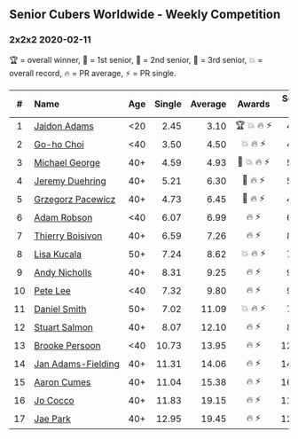## Senior Cubers Worldwide - Weekly Competition
### 2x2x2 2020-02-11

🏆 = overall winner, 🥇 = 1st senior, 🥈 = 2nd senior, 🥉 = 3rd senior, 💥 = overall record, 🔥 = PR average, ⚡ = PR single.

| # | Name | Age | Single | Average | Awards | Solve 1 | Solve 2 | Solve 3 | Solve 4 | Solve 5 | Video |
| :--: | :-- | :--: | --: | --: | :--: | --: | --: | --: | --: | --: | :-- |
| 1 | [<span style="white-space: nowrap">Jaidon Adams</span>](../../persons/jaidon_adams/222.md) | <20 | 2.45 | 3.10 | <span style="white-space: nowrap">🏆 💥 🔥 ⚡</span> | 4.08 | 3.65 | 2.74 | 2.91 | 2.45 | [Link](https://www.facebook.com/events/176704156956327/permalink/180633799896696/) |
| 2 | [<span style="white-space: nowrap">Go-ho Choi</span>](../../persons/go_ho_choi/222.md) | <40 | 3.50 | 4.50 | <span style="white-space: nowrap">💥 🔥 ⚡</span> | 4.46 | 6.11 | 3.91 | 5.14 | 3.50 | [Link](https://www.facebook.com/events/176704156956327/permalink/178287783464631/) |
| 3 | [<span style="white-space: nowrap">Michael George</span>](../../persons/michael_george/222.md) | 40+ | 4.59 | 4.93 | <span style="white-space: nowrap">🥇 💥 🔥 ⚡</span> | 5.07 | 4.59 | 7.67 | 4.98 | 4.74 | [Link](https://www.facebook.com/events/176704156956327/permalink/178424350117641/) |
| 4 | [<span style="white-space: nowrap">Jeremy Duehring</span>](../../persons/jeremy_duehring/222.md) | 40+ | 5.21 | 6.30 | <span style="white-space: nowrap">🥈 🔥 ⚡</span> | 5.21 | 5.95 | 6.24 | 6.70 | 9.06 | [Link](https://www.facebook.com/events/176704156956327/permalink/177381356888607/) |
| 5 | [<span style="white-space: nowrap">Grzegorz Pacewicz</span>](../../persons/grzegorz_pacewicz/222.md) | 40+ | 4.73 | 6.45 | <span style="white-space: nowrap">🥉 🔥 ⚡</span> | 4.73 | 8.03 | 6.45 | 7.05 | 5.86 | |
| 6 | [<span style="white-space: nowrap">Adam Robson</span>](../../persons/adam_robson/222.md) | <40 | 6.07 | 6.99 | <span style="white-space: nowrap">🔥 ⚡</span> | 6.75 | 12.13 | 7.34 | 6.87 | 6.07 | [Link](https://www.facebook.com/events/176704156956327/permalink/178953400064736/) |
| 7 | [<span style="white-space: nowrap">Thierry Boisivon</span>](../../persons/thierry_boisivon/222.md) | 40+ | 6.59 | 7.26 | <span style="white-space: nowrap">🔥 ⚡</span> | 8.97 | 6.59 | 8.13 | 6.94 | 6.71 | [Link](https://www.facebook.com/events/176704156956327/permalink/181037429856333/) |
| 8 | [<span style="white-space: nowrap">Lisa Kucala</span>](../../persons/lisa_kucala/222.md) | 50+ | 7.24 | 8.62 | <span style="white-space: nowrap">💥 🔥 ⚡</span> | 7.90 | 11.99 | 10.01 | 7.24 | 7.96 | [Link](https://www.facebook.com/events/176704156956327/permalink/177822780177798/) |
| 9 | [<span style="white-space: nowrap">Andy Nicholls</span>](../../persons/andy_nicholls/222.md) | 40+ | 8.31 | 9.25 | <span style="white-space: nowrap">🔥 ⚡</span> | 9.96 | 13.22 | 8.36 | 8.31 | 9.42 | [Link](https://www.facebook.com/events/176704156956327/permalink/177170673576342/) |
| 10 | [<span style="white-space: nowrap">Pete Lee</span>](../../persons/pete_lee/222.md) | <40 | 7.32 | 9.80 | <span style="white-space: nowrap">🔥 ⚡</span> | 9.58 | 11.78 | 8.05 | 7.32 | 12.03 | [Link](https://www.facebook.com/events/176704156956327/permalink/179850233308386/) |
| 11 | [<span style="white-space: nowrap">Daniel Smith</span>](../../persons/daniel_smith/222.md) | 50+ | 7.02 | 11.09 | <span style="white-space: nowrap">💥 🔥 ⚡</span> | 7.02 | 10.20 | 11.13 | 11.96 | 14.87 | [Link](https://www.facebook.com/events/176704156956327/permalink/178124056814337/) |
| 12 | [<span style="white-space: nowrap">Stuart Salmon</span>](../../persons/stuart_salmon/222.md) | 40+ | 8.07 | 12.10 | <span style="white-space: nowrap">🔥 ⚡</span> | 8.07 | 21.62 | 15.83 | 10.35 | 10.12 | [Link](https://www.facebook.com/events/176704156956327/permalink/181182663175143/) |
| 13 | [<span style="white-space: nowrap">Brooke Persoon</span>](../../persons/brooke_persoon/222.md) | <40 | 10.73 | 13.95 | <span style="white-space: nowrap">🔥 ⚡</span> | 12.46 | 17.37 | DNF | 12.03 | 10.73 | [Link](https://www.facebook.com/events/176704156956327/permalink/181292296497513/) |
| 14 | [<span style="white-space: nowrap">Jan Adams-Fielding</span>](../../persons/jan_adams_fielding/222.md) | 40+ | 11.31 | 14.06 | <span style="white-space: nowrap">🔥 ⚡</span> | 14.13 | 20.48 | 16.65 | 11.39 | 11.31 | [Link](https://www.facebook.com/events/176704156956327/permalink/180508603242549/) |
| 15 | [<span style="white-space: nowrap">Aaron Cumes</span>](../../persons/aaron_cumes/222.md) | 40+ | 11.04 | 15.38 | <span style="white-space: nowrap">🔥 ⚡</span> | 16.98 | 11.04 | 18.61 | 13.82 | 15.34 | [Link](https://www.facebook.com/events/176704156956327/permalink/178556813437728/) |
| 16 | [<span style="white-space: nowrap">Jo Cocco</span>](../../persons/jo_cocco/222.md) | 40+ | 11.83 | 19.15 | <span style="white-space: nowrap">🔥 ⚡</span> | 11.83 | 14.87 | 17.59 | 24.99 | 29.43 | [Link](https://www.facebook.com/events/176704156956327/permalink/181058473187562/) |
| 17 | [<span style="white-space: nowrap">Jae Park</span>](../../persons/jae_park/222.md) | 40+ | 12.95 | 19.45 | <span style="white-space: nowrap">🔥 ⚡</span> | 12.95 | 17.40 | 14.25 | DNF | 26.70 | [Link](https://www.facebook.com/events/176704156956327/permalink/177449880215088/) |

<!-- Global site tag (gtag.js) - Google Analytics -->
<script async src="https://www.googletagmanager.com/gtag/js?id=UA-86348435-3"></script>
<script>window.dataLayer = window.dataLayer || []; function gtag() {dataLayer.push(arguments);} gtag('js', new Date()); gtag('config', 'UA-86348435-3');</script>
